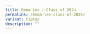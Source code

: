 ```yaml
---
title: Emma Lee – Class of 2024
permalink: /emma-lee-class-of-2024/
variant: tiptap
description: ""
---
```

